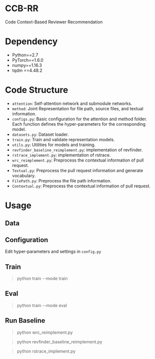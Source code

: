 # CCB-RR
Code Context-Based Reviewer Recommendation

# Dependency
* Python==2.7  
* PyTorch==1.6.0  
* numpy==1.16.3  
* tqdm ==4.48.2

# Code Structure
* ```attention```: Self-attention network and submodule networks.
* ```method```: Joint Representation for file path, source files, and textual information.
* ```configs.py```: Basic configuration for the attention and method folder. Each function defines the hyper-parameters for the corresponding model.
* ```datasets.py```: Dataset loader.
* ```train.py```: Train and validate representation models.
* ```utils.py```: Utilities for models and training.
* ```revfinder_baseline_reimplement.py```: implementation of revfinder.
* ```rstrace_implement.py```: implementation of rstrace.
* ```wrc_reimplement.py```: Preprocess the contextual information of pull request.
* ```Textual.py```: Preprocess the pull request information and generate vocabulary.
* ```FilePath.py```: Preprocess the file path information.
* ```Contextual.py```: Preprocess the contextual information of pull request.
# Usage
## Data


## Configuration
Edit hyper-parameters and settings in ```config.py```  

## Train
>python train --mode train

## Eval
>python train --mode eval

## Run Baseline
>python wrc_reimplement.py

>python revfinder_baseline_reimplement.py

>python rstrace_implement.py

